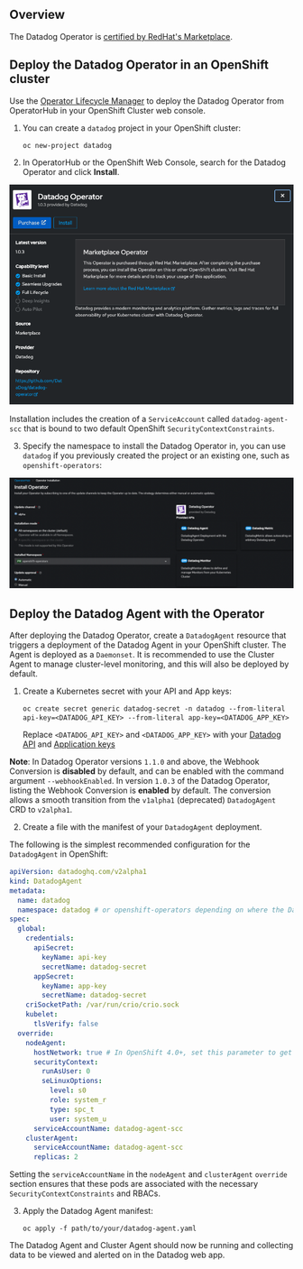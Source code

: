## Overview

The Datadog Operator is [certified by RedHat's Marketplace][1].

## Deploy the Datadog Operator in an OpenShift cluster

Use the [Operator Lifecycle Manager][2] to deploy the Datadog Operator from OperatorHub in your OpenShift Cluster web console.

1. You can create a `datadog` project in your OpenShift cluster:

   ```shell
   oc new-project datadog
   ```

2. In OperatorHub or the OpenShift Web Console, search for the Datadog Operator and click **Install**.

![Datadog Operator in the OperatorHub](assets/operatorhub.png)

Installation includes the creation of a `ServiceAccount` called `datadog-agent-scc` that is bound to two default OpenShift `SecurityContextConstraints`.

3. Specify the namespace to install the Datadog Operator in, you can use `datadog` if you previously created the project or an existing one, such as `openshift-operators`:

![Deploy the operator in the datadog namespace](assets/datadognamespace.png)

## Deploy the Datadog Agent with the Operator

After deploying the Datadog Operator, create a `DatadogAgent` resource that triggers a deployment of the Datadog Agent in your OpenShift cluster. The Agent is deployed as a `Daemonset`. It is recommended to use the Cluster Agent to manage cluster-level monitoring, and this will also be deployed by default.

1. Create a Kubernetes secret with your API and App keys:

   ```shell
   oc create secret generic datadog-secret -n datadog --from-literal api-key=<DATADOG_API_KEY> --from-literal app-key=<DATADOG_APP_KEY>
   ```
   Replace `<DATADOG_API_KEY>` and `<DATADOG_APP_KEY>` with your [Datadog API][3] and [Application keys][4]

**Note**: In Datadog Operator versions `1.1.0` and above, the Webhook Conversion is **disabled** by default, and can be enabled with the command argument `--webhookEnabled`. In version `1.0.3` of the Datadog Operator, listing the Webhook Conversion is **enabled** by default. The conversion allows a smooth transition from the `v1alpha1` (deprecated) `DatadogAgent` CRD to `v2alpha1`.

2. Create a file with the manifest of your `DatadogAgent` deployment.

The following is the simplest recommended configuration for the `DatadogAgent` in OpenShift:

  ```yaml
  apiVersion: datadoghq.com/v2alpha1
  kind: DatadogAgent
  metadata:
    name: datadog
    namespace: datadog # or openshift-operators depending on where the Datadog Operator was deployed
  spec:
    global:
      credentials:
        apiSecret:
          keyName: api-key
          secretName: datadog-secret
        appSecret:
          keyName: app-key
          secretName: datadog-secret
      criSocketPath: /var/run/crio/crio.sock
      kubelet:
        tlsVerify: false
    override:
      nodeAgent:
        hostNetwork: true # In OpenShift 4.0+, set this parameter to get host tags and aliases
        securityContext:
          runAsUser: 0
          seLinuxOptions:
            level: s0
            role: system_r
            type: spc_t
            user: system_u
        serviceAccountName: datadog-agent-scc
      clusterAgent:
        serviceAccountName: datadog-agent-scc
        replicas: 2
  ```

Setting the `serviceAccountName` in the `nodeAgent` and `clusterAgent` `override` section ensures that these pods are associated with the necessary `SecurityContextConstraints` and RBACs.

3. Apply the Datadog Agent manifest:
   ```shell
   oc apply -f path/to/your/datadog-agent.yaml
   ```

The Datadog Agent and Cluster Agent should now be running and collecting data to be viewed and alerted on in the Datadog web app.

[1]: https://catalog.redhat.com/software/operators/detail/5e9874986c5dcb34dfbb1a12#deploy-instructions
[2]: https://olm.operatorframework.io/
[3]: https://app.datadoghq.com/organization-settings/api-keys
[4]: https://app.datadoghq.com/organization-settings/application-keys
